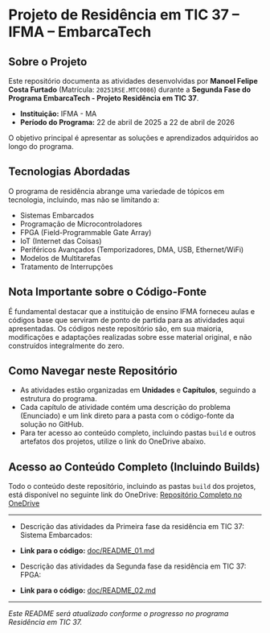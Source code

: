 # Projeto de Residência em TIC 37 – IFMA – EmbarcaTech

## Sobre o Projeto

Este repositório documenta as atividades desenvolvidas por **Manoel Felipe Costa Furtado** (Matrícula: `20251RSE.MTC0086`) durante a **Segunda Fase do Programa EmbarcaTech - Projeto Residência em TIC 37**.
- **Instituição:** IFMA - MA
- **Período do Programa:** 22 de abril de 2025 a 22 de abril de 2026

O objetivo principal é apresentar as soluções e aprendizados adquiridos ao longo do programa.

## Tecnologias Abordadas

O programa de residência abrange uma variedade de tópicos em tecnologia, incluindo, mas não se limitando a:
- Sistemas Embarcados
- Programação de Microcontroladores
- FPGA (Field-Programmable Gate Array)
- IoT (Internet das Coisas)
- Periféricos Avançados (Temporizadores, DMA, USB, Ethernet/WiFi)
- Modelos de Multitarefas
- Tratamento de Interrupções

## Nota Importante sobre o Código-Fonte

É fundamental destacar que a instituição de ensino IFMA forneceu aulas e códigos base que serviram de ponto de partida para as atividades aqui apresentadas. Os códigos neste repositório são, em sua maioria, modificações e adaptações realizadas sobre esse material original, e não construídos integralmente do zero.

## Como Navegar neste Repositório

- As atividades estão organizadas em **Unidades** e **Capítulos**, seguindo a estrutura do programa.
- Cada capítulo de atividade contém uma descrição do problema (Enunciado) e um link direto para a pasta com o código-fonte da solução no GitHub.
- Para ter acesso ao conteúdo completo, incluindo pastas `build` e outros artefatos dos projetos, utilize o link do OneDrive abaixo.

## Acesso ao Conteúdo Completo (Incluindo Builds)

Todo o conteúdo deste repositório, incluindo as pastas `build` dos projetos, está disponível no seguinte link do OneDrive:
[Repositório Completo no OneDrive](https://1drv.ms/u/c/faa9e6024cd17b33/EVEstXOcZ8pPneu2MVdEiyoBXzcnumK1d4pn0zNSxvJZLQ?e=NcoEeq)

---

- Descrição das atividades da Primeira fase da residência em TIC 37: Sistema Embarcados:
- **Link para o código:** [doc/README_01.md](https://github.com/ManoelFelipe/Embarcatech_37/tree/main/doc/README_01.md)

- Descrição das atividades da Segunda fase da residência em TIC 37: FPGA:
- **Link para o código:** [doc/README_02.md](https://github.com/ManoelFelipe/Embarcatech_37/tree/main/doc/README_02.md)





---

*Este README será atualizado conforme o progresso no programa Residência em TIC 37.*